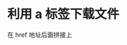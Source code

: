 # 利用 a 标签下载文件

在 href 地址后面拼接上 <a href="文件地址response-content-type=application/octet-stream" download></a>
